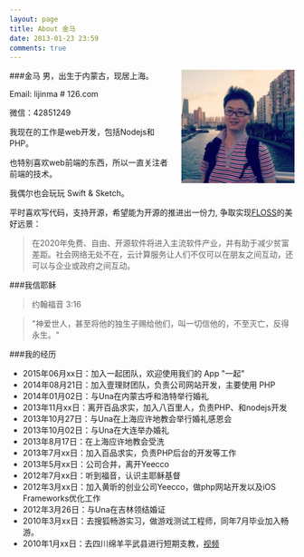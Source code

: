 ```yaml
---
layout: page
title: About 金马
date: 2013-01-23 23:59
comments: true
---
```


<img src="../images/post/touxiang.jpeg" alt="金马" target="_blank" style="float:right;width:200px;margin-left:20px;"  />

###金马
男，出生于内蒙古，现居上海。

Email: lijinma # 126.com

微信：42851249

我现在的工作是web开发，包括Nodejs和PHP。

也特别喜欢web前端的东西，所以一直关注者前端的技术。

我偶尔也会玩玩 Swift & Sketch。



平时喜欢写代码，支持开源，希望能为开源的推进出一份力, 争取实现[FLOSS](http://baike.baidu.com/view/1483082.htm)的美好远景：
>在2020年免费、自由、开源软件将进入主流软件产业，并有助于减少贫富差距。社会网络无处不在，云计算服务让人们不仅可以在朋友之间互动，还可以与企业或政府之间互动。

###我信耶稣

>约翰福音 3:16

>"神爱世人，甚至将他的独生子赐给他们，叫一切信他的，不至灭亡，反得永生。"


###我的经历
*  2015年06月xx日：加入一起团队，欢迎使用我们的 App "一起"
*  2014年08月21日：加入壹理财团队，负责公司网站开发，主要使用 PHP
*  2014年01月02日：与Una在内蒙古呼和浩特举行婚礼
*  2013年11月xx日：离开百品求实，加入八百里人，负责PHP、和nodejs开发
*  2013年10月27日：与Una在上海应许地教会举行婚礼感恩会
*  2013年10月02日：与Una在大连举办婚礼
*  2013年8月17日：在上海应许地教会受洗
*  2013年7月xx日：加入百品求实，负责PHP后台的开发等工作
*  2013年5月xx日：公司合并，离开Yeecco
*  2012年7月xx日：听到福音，认识主耶稣基督
*  2012年3月xx日：加入黄昕的创业公司Yeecco，做php网站开发以及iOS Frameworks优化工作
*  2012年3月26日：与Una在吉林领结婚证
*  2010年3月xx日：去搜狐畅游实习，做游戏测试工程师，同年7月毕业加入畅游。
*  2010年1月xx日：去四川绵羊平武县进行短期支教，[视频](http://v.youku.com/v_show/id_XMTYyOTQ2ODI4.html)




